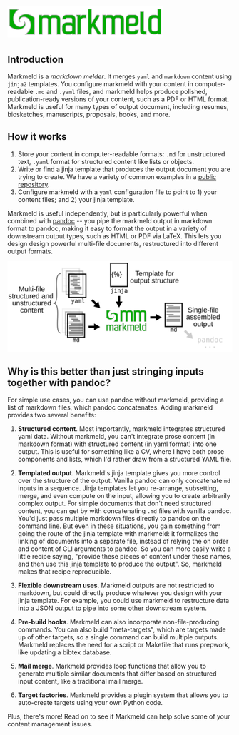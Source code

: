 # <img src="img/markmeld_logo_long.svg" alt="markmeld logo" height="70">

## Introduction

Markmeld is a *markdown* *melder*. It merges `yaml` and `markdown` content using `jinja2` templates. You configure markmeld with your content in computer-readable `.md` and `.yaml` files, and markmeld helps produce polished, publication-ready versions of your content, such as a PDF or HTML format. Markmeld is useful for many types of output document, including resumes, biosketches, manuscripts, proposals, books, and more. 

## How it works

1. Store your content in computer-readable formats: `.md` for unstructured text, `.yaml` format for structured content like lists or objects. 
2. Write or find a jinja template that produces the output document you are trying to create. We have a variety of common examples in a [public repository](https://databio.org/mm_templates/).
3. Configure markmeld with a `yaml` configuration file to point to 1) your content files; and 2) your jinja template.

Markmeld is useful independently, but is particularly powerful when combined with [pandoc](https://pandoc.org) -- you pipe the markmeld output in markdown format to pandoc, making it easy to format the output in a variety of downstream output types, such as HTML or PDF via LaTeX. This lets you design design powerful multi-file documents, restructured into different output formats.

![demo](img/markmeld_abstract.svg)

## Why is this better than just stringing inputs together with pandoc?

For simple use cases, you can use pandoc without markmeld, providing a list of markdown files, which pandoc concatenates. Adding markmeld provides two several benefits:

1. **Structured content**. Most importantly, markmeld integrates structured yaml data. Without markmeld, you can't integrate prose content (in markdown format) with structured content (in yaml format) into one output. This is useful for something like a CV, where I have both prose components and lists, which I'd rather draw from a structured YAML file.

2. **Templated output**. Markmeld's jinja template gives you more control over the structure of the output. Vanilla pandoc can only concatenate `md` inputs in a sequence. Jinja templates let you re-arrange, subsetting, merge, and even compute on the input, allowing you to create arbitrarily complex output. For simple documents that don't need structured content, you can get by with concatenating `.md` files with vanilla pandoc. You'd just pass multiple markdown files directly to pandoc on the command line. But even in these situations, you gain something from going the route of the jinja template with markmeld: it formalizes the linking of documents into a separate file, instead of relying the on order and content of CLI arguments to pandoc. So you can more easily write a little recipe saying, "provide these pieces of content under these names, and then use this jinja template to produce the output". So, markmeld makes that recipe reproducible.

3. **Flexible downstream uses**. Markmeld outputs are not restricted to markdown, but could directly produce whatever you design with your jinja template. For example, you could use markmeld to restructure data into a JSON output to pipe into some other downstream system.

4. **Pre-build hooks**. Markmeld can also incorporate non-file-producing commands. You can also build "meta-targets", which are targets made up of other targets, so a single command can build multiple outputs. Markmeld replaces the need for a script or Makefile that runs prepwork, like updating a bibtex database.

5. **Mail merge**. Markmeld provides loop functions that allow you to generate multiple similar documents that differ based on structured input content, like a traditional mail merge.

6. **Target factories**. Markmeld provides a plugin system that allows you to auto-create targets using your own Python code.

Plus, there's more! Read on to see if Markmeld can help solve some of your content management issues.
